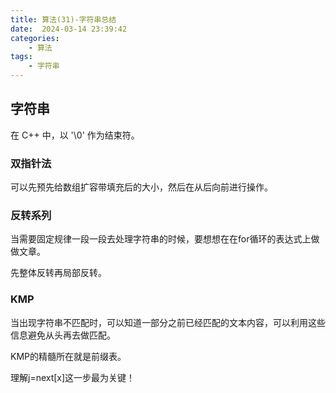 ```yaml
---
title: 算法(31)-字符串总结
date:  2024-03-14 23:39:42
categories:
    - 算法
tags:
    - 字符串
---
```


## 字符串

在 C++ 中，以 '\0' 作为结束符。

<!-- more -->

### 双指针法

可以先预先给数组扩容带填充后的大小，然后在从后向前进行操作。

### 反转系列

当需要固定规律一段一段去处理字符串的时候，要想想在在for循环的表达式上做做文章。

先整体反转再局部反转。

### KMP

当出现字符串不匹配时，可以知道一部分之前已经匹配的文本内容，可以利用这些信息避免从头再去做匹配。

KMP的精髓所在就是前缀表。

理解j=next[x]这一步最为关键！
